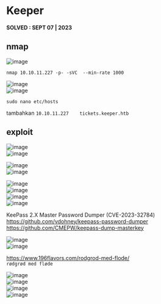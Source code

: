 # Keeper  
**SOLVED : SEPT 07 | 2023**



## nmap
![image](https://github.com/PlasmaRing/HTB-WRITE-UP/assets/92077284/04372d38-b9ed-4d6c-921b-625f3dd43b35)  
```
nmap 10.10.11.227 -p- -sVC  --min-rate 1000
```
![image](https://github.com/PlasmaRing/HTB-WRITE-UP/assets/92077284/32830cfb-6e00-4403-b98f-594a8d2948ee)  
![image](https://github.com/PlasmaRing/HTB-WRITE-UP/assets/92077284/593eeae6-4fd7-42f5-8be7-63aa57d7c19a)  



```
sudo nano etc/hosts
```
tambahkan `10.10.11.227    tickets.keeper.htb`

## exploit
![image](https://github.com/PlasmaRing/HTB-WRITE-UP/assets/92077284/e72718d0-1395-4c66-86a8-fdcbf0ec2ac2)  
![image](https://github.com/PlasmaRing/HTB-WRITE-UP/assets/92077284/713ebe29-9be0-4083-b47c-705670c9fb5c)  

![image](https://github.com/PlasmaRing/HTB-WRITE-UP/assets/92077284/791cc01b-a53c-4a47-9e43-e4eaa8849ef8)  
![image](https://github.com/PlasmaRing/HTB-WRITE-UP/assets/92077284/4406f6c6-502f-4467-be94-5a7cfb29a146)  

![image](https://github.com/PlasmaRing/HTB-WRITE-UP/assets/92077284/4e66758c-7015-42a8-8025-70f54fc79365)  
![image](https://github.com/PlasmaRing/HTB-WRITE-UP/assets/92077284/4ab0c0a4-0a6d-426b-b414-15c8b7b25286)  
![image](https://github.com/PlasmaRing/HTB-WRITE-UP/assets/92077284/c17a80b9-6b02-405b-b26e-fa9a1f6a3ec4)  
![image](https://github.com/PlasmaRing/HTB-WRITE-UP/assets/92077284/434bbd45-eea2-4f9a-8336-eb2691c3470f)  

KeePass 2.X Master Password Dumper (CVE-2023-32784)
https://github.com/vdohney/keepass-password-dumper
https://github.com/CMEPW/keepass-dump-masterkey

![image](https://github.com/PlasmaRing/HTB-WRITE-UP/assets/92077284/57e4a5f7-30d6-4003-9779-b72f5c973130)  
![image](https://github.com/PlasmaRing/HTB-WRITE-UP/assets/92077284/b2e06a31-133a-4e5e-a131-59e05b1eb159)  

https://www.196flavors.com/rodgrod-med-flode/  
`rødgrød med fløde`  

![image](https://github.com/PlasmaRing/HTB-WRITE-UP/assets/92077284/8de7076b-a290-44c1-b23c-49dac95dbc43)  
![image](https://github.com/PlasmaRing/HTB-WRITE-UP/assets/92077284/2d05fd30-c7d4-4582-99fe-9b3541a86e39)  
![image](https://github.com/PlasmaRing/HTB-WRITE-UP/assets/92077284/8e7dab46-03ed-4c24-89c0-44e9c0e26574)  
![image](https://github.com/PlasmaRing/HTB-WRITE-UP/assets/92077284/7968b1a4-89b3-40ad-b992-b0f9e844f949)  





